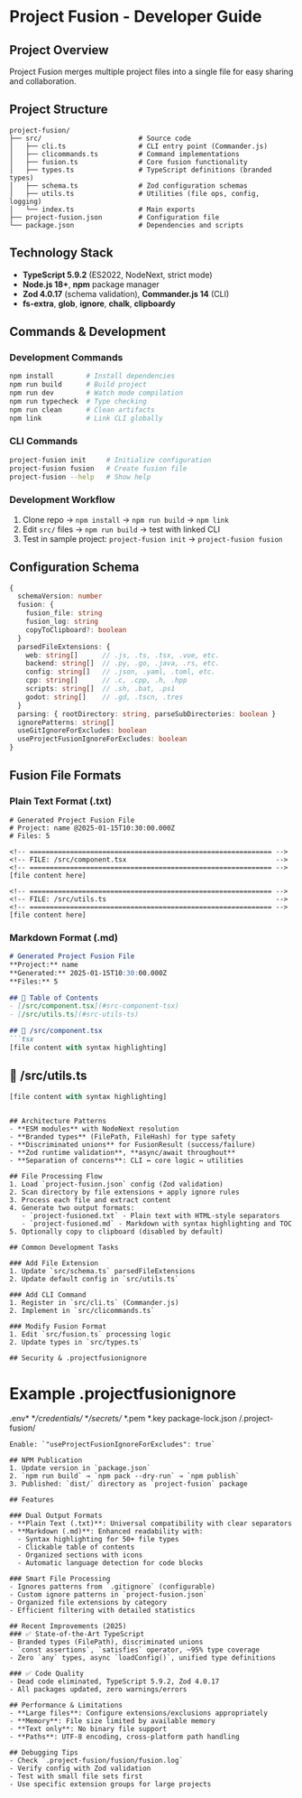 # Project Fusion - Developer Guide

## Project Overview
Project Fusion merges multiple project files into a single file for easy sharing and collaboration.

## Project Structure
```
project-fusion/
├── src/                        # Source code
│   ├── cli.ts                  # CLI entry point (Commander.js)
│   ├── clicommands.ts          # Command implementations
│   ├── fusion.ts               # Core fusion functionality  
│   ├── types.ts                # TypeScript definitions (branded types)
│   ├── schema.ts               # Zod configuration schemas
│   ├── utils.ts                # Utilities (file ops, config, logging)
│   └── index.ts                # Main exports
├── project-fusion.json         # Configuration file
└── package.json                # Dependencies and scripts
```

## Technology Stack
- **TypeScript 5.9.2** (ES2022, NodeNext, strict mode)
- **Node.js 18+**, **npm** package manager
- **Zod 4.0.17** (schema validation), **Commander.js 14** (CLI)
- **fs-extra**, **glob**, **ignore**, **chalk**, **clipboardy**

## Commands & Development

### Development Commands
```bash
npm install        # Install dependencies
npm run build      # Build project
npm run dev        # Watch mode compilation
npm run typecheck  # Type checking
npm run clean      # Clean artifacts
npm link           # Link CLI globally
```

### CLI Commands
```bash
project-fusion init     # Initialize configuration
project-fusion fusion   # Create fusion file
project-fusion --help   # Show help
```

### Development Workflow
1. Clone repo → `npm install` → `npm run build` → `npm link`
2. Edit `src/` files → `npm run build` → test with linked CLI
3. Test in sample project: `project-fusion init` → `project-fusion fusion`

## Configuration Schema
```typescript
{
  schemaVersion: number
  fusion: {
    fusion_file: string
    fusion_log: string  
    copyToClipboard?: boolean
  }
  parsedFileExtensions: {
    web: string[]      // .js, .ts, .tsx, .vue, etc.
    backend: string[]  // .py, .go, .java, .rs, etc.
    config: string[]   // .json, .yaml, .toml, etc.
    cpp: string[]      // .c, .cpp, .h, .hpp
    scripts: string[]  // .sh, .bat, .ps1
    godot: string[]    // .gd, .tscn, .tres
  }
  parsing: { rootDirectory: string, parseSubDirectories: boolean }
  ignorePatterns: string[]
  useGitIgnoreForExcludes: boolean
  useProjectFusionIgnoreForExcludes: boolean
}
```

## Fusion File Formats

### Plain Text Format (.txt)
```
# Generated Project Fusion File
# Project: name @2025-01-15T10:30:00.000Z
# Files: 5

<!-- ============================================================ -->
<!-- FILE: /src/component.tsx                                     -->
<!-- ============================================================ -->
[file content here]

<!-- ============================================================ -->
<!-- FILE: /src/utils.ts                                          -->
<!-- ============================================================ -->
[file content here]
```

### Markdown Format (.md)
```markdown
# Generated Project Fusion File
**Project:** name
**Generated:** 2025-01-15T10:30:00.000Z
**Files:** 5

## 📁 Table of Contents
- [/src/component.tsx](#src-component-tsx)
- [/src/utils.ts](#src-utils-ts)

## 📄 /src/component.tsx
```tsx
[file content with syntax highlighting]
```

## 📄 /src/utils.ts
```typescript
[file content with syntax highlighting]
```
```

## Architecture Patterns
- **ESM modules** with NodeNext resolution
- **Branded types** (FilePath, FileHash) for type safety
- **Discriminated unions** for FusionResult (success/failure)
- **Zod runtime validation**, **async/await throughout**
- **Separation of concerns**: CLI ↔ core logic ↔ utilities

## File Processing Flow
1. Load `project-fusion.json` config (Zod validation)
2. Scan directory by file extensions + apply ignore rules
3. Process each file and extract content
4. Generate two output formats:
   - `project-fusioned.txt` - Plain text with HTML-style separators
   - `project-fusioned.md` - Markdown with syntax highlighting and TOC
5. Optionally copy to clipboard (disabled by default)

## Common Development Tasks

### Add File Extension
1. Update `src/schema.ts` parsedFileExtensions
2. Update default config in `src/utils.ts`

### Add CLI Command  
1. Register in `src/cli.ts` (Commander.js)
2. Implement in `src/clicommands.ts`

### Modify Fusion Format
1. Edit `src/fusion.ts` processing logic
2. Update types in `src/types.ts`

## Security & .projectfusionignore
```
# Example .projectfusionignore
.env*
**/credentials/*
**/secrets/*
*.pem
*.key
package-lock.json
/.project-fusion/
```
Enable: `"useProjectFusionIgnoreForExcludes": true`

## NPM Publication
1. Update version in `package.json`
2. `npm run build` → `npm pack --dry-run` → `npm publish`
3. Published: `dist/` directory as `project-fusion` package

## Features

### Dual Output Formats
- **Plain Text (.txt)**: Universal compatibility with clear separators
- **Markdown (.md)**: Enhanced readability with:
  - Syntax highlighting for 50+ file types
  - Clickable table of contents
  - Organized sections with icons
  - Automatic language detection for code blocks

### Smart File Processing
- Ignores patterns from `.gitignore` (configurable)
- Custom ignore patterns in `project-fusion.json`
- Organized file extensions by category
- Efficient filtering with detailed statistics

## Recent Improvements (2025)
### ✅ State-of-the-Art TypeScript
- Branded types (FilePath), discriminated unions
- `const assertions`, `satisfies` operator, ~95% type coverage
- Zero `any` types, async `loadConfig()`, unified type definitions

### ✅ Code Quality  
- Dead code eliminated, TypeScript 5.9.2, Zod 4.0.17
- All packages updated, zero warnings/errors

## Performance & Limitations
- **Large files**: Configure extensions/exclusions appropriately
- **Memory**: File size limited by available memory
- **Text only**: No binary file support
- **Paths**: UTF-8 encoding, cross-platform path handling

## Debugging Tips
- Check `.project-fusion/fusion/fusion.log`
- Verify config with Zod validation
- Test with small file sets first
- Use specific extension groups for large projects